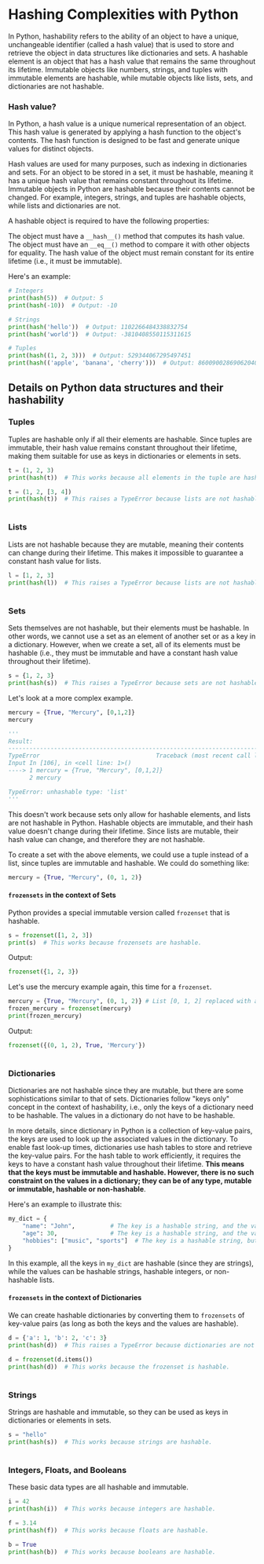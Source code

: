 # Hashing Complexities with Python

In Python, hashability refers to the ability of an object to have a unique, unchangeable identifier (called a hash value) that is used to store and retrieve the object in data structures like dictionaries and sets. A hashable element is an object that has a hash value that remains the same throughout its lifetime. Immutable objects like numbers, strings, and tuples with immutable elements are hashable, while mutable objects like lists, sets, and dictionaries are not hashable.

### Hash value?
In Python, a hash value is a unique numerical representation of an object. This hash value is generated by applying a hash function to the object's contents. The hash function is designed to be fast and generate unique values for distinct objects.

Hash values are used for many purposes, such as indexing in dictionaries and sets. For an object to be stored in a set, it must be hashable, meaning it has a unique hash value that remains constant throughout its lifetime. Immutable objects in Python are hashable because their contents cannot be changed. For example, integers, strings, and tuples are hashable objects, while lists and dictionaries are not.

A hashable object is required to have the following properties:

The object must have a `__hash__()` method that computes its hash value.
The object must have an `__eq__()` method to compare it with other objects for equality.
The hash value of the object must remain constant for its entire lifetime (i.e., it must be immutable).

Here's an example:
```python
# Integers
print(hash(5))  # Output: 5
print(hash(-10))  # Output: -10

# Strings
print(hash('hello'))  # Output: 1102266484338832754
print(hash('world'))  # Output: -3810408550115311615

# Tuples
print(hash((1, 2, 3)))  # Output: 529344067295497451
print(hash(('apple', 'banana', 'cherry')))  # Output: 8600900286906204064
```
## Details on Python data structures and their hashability

### Tuples
Tuples are hashable only if all their elements are hashable. Since tuples are immutable, their hash value remains constant throughout their lifetime, making them suitable for use as keys in dictionaries or elements in sets.

```python
t = (1, 2, 3)
print(hash(t))  # This works because all elements in the tuple are hashable (integers).

t = (1, 2, [3, 4])
print(hash(t))  # This raises a TypeError because lists are not hashable.
```

#

### Lists
Lists are not hashable because they are mutable, meaning their contents can change during their lifetime. This makes it impossible to guarantee a constant hash value for lists.

```python
l = [1, 2, 3]
print(hash(l))  # This raises a TypeError because lists are not hashable.
```

#

### Sets
Sets themselves are not hashable, but their elements must be hashable. In other words, we cannot use a set as an element of another set or as a key in a dictionary. However, when we create a set, all of its elements must be hashable (i.e., they must be immutable and have a constant hash value throughout their lifetime).

```python
s = {1, 2, 3}
print(hash(s))  # This raises a TypeError because sets are not hashable.

```

Let's look at a more complex example.

```python
mercury = {True, "Mercury", [0,1,2]}
mercury

'''
Result:
---------------------------------------------------------------------------
TypeError                                 Traceback (most recent call last)
Input In [106], in <cell line: 1>()
----> 1 mercury = {True, "Mercury", [0,1,2]}
      2 mercury

TypeError: unhashable type: 'list'
'''
```
This doesn't work because sets only allow for hashable elements, and lists are not hashable in Python. Hashable objects are immutable, and their hash value doesn't change during their lifetime. Since lists are mutable, their hash value can change, and therefore they are not hashable.

To create a set with the above elements, we could use a tuple instead of a list, since tuples are immutable and hashable. We could do something like:
```python
mercury = {True, "Mercury", (0, 1, 2)}
```

#### `frozensets` in the context of Sets
Python provides a special immutable version called `frozenset` that is hashable.

```python
s = frozenset([1, 2, 3])
print(s)  # This works because frozensets are hashable.
```
Output:
```python
frozenset({1, 2, 3})
```

Let's use the mercury example again, this time for a `frozenset`.
```python
mercury = {True, "Mercury", (0, 1, 2)} # List [0, 1, 2] replaced with a tuple (0, 1, 2)
frozen_mercury = frozenset(mercury)
print(frozen_mercury)
```
Output:
```python
frozenset({(0, 1, 2), True, 'Mercury'})
```

#

### Dictionaries
Dictionaries are not hashable since they are mutable, but there are some sophistications similar to that of sets. Dictionaries follow "keys only" concept in the context of hashability, i.e., only the keys of a dictionary need to be hashable. The values in a dictionary do not have to be hashable.

In more details, since dictionary in Python is a collection of key-value pairs, the keys are used to look up the associated values in the dictionary. To enable fast look-up times, dictionaries use hash tables to store and retrieve the key-value pairs. For the hash table to work efficiently, it requires the keys to have a constant hash value throughout their lifetime. **This means that the keys must be immutable and hashable. However, there is no such constraint on the values in a dictionary; they can be of any type, mutable or immutable, hashable or non-hashable**.

Here's an example to illustrate this:
```python
my_dict = {
    "name": "John",          # The key is a hashable string, and the value is a hashable string.
    "age": 30,               # The key is a hashable string, and the value is a hashable integer.
    "hobbies": ["music", "sports"]  # The key is a hashable string, but the value is a non-hashable list.
}
```
In this example, all the keys in `my_dict` are hashable (since they are strings), while the values can be hashable strings, hashable integers, or non-hashable lists.

#### `frozensets` in the context of Dictionaries
We can create hashable dictionaries by converting them to `frozensets` of key-value pairs (as long as both the keys and the values are hashable).

```python
d = {'a': 1, 'b': 2, 'c': 3}
print(hash(d))  # This raises a TypeError because dictionaries are not hashable.

d = frozenset(d.items())
print(hash(d))  # This works because the frozenset is hashable.
```

#

### Strings
Strings are hashable and immutable, so they can be used as keys in dictionaries or elements in sets.

```python
s = "hello"
print(hash(s))  # This works because strings are hashable.
```

#

### Integers, Floats, and Booleans
These basic data types are all hashable and immutable.

```python
i = 42
print(hash(i))  # This works because integers are hashable.

f = 3.14
print(hash(f))  # This works because floats are hashable.

b = True
print(hash(b))  # This works because booleans are hashable.
```
